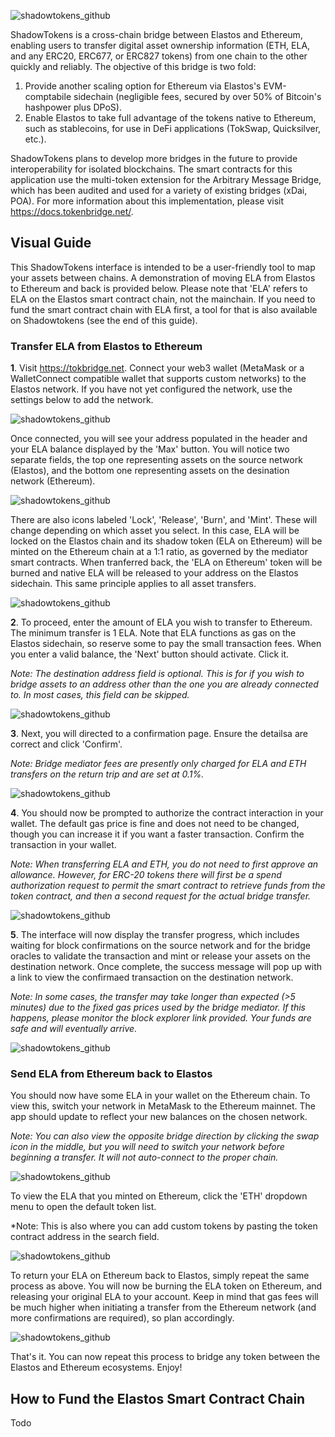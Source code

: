 ![shadowtokens_github](/src/assets/docs/banner.png)

ShadowTokens is a cross-chain bridge between Elastos and Ethereum, enabling users to transfer digital asset ownership information (ETH, ELA, and any ERC20, ERC677, or ERC827 tokens) from one chain to the other quickly and reliably. The objective of this bridge is two fold:

1. Provide another scaling option for Ethereum via Elastos's EVM-comptabile sidechain (negligible fees, secured by over 50% of Bitcoin's hashpower plus DPoS).
2. Enable Elastos to take full advantage of the tokens native to Ethereum, such as stablecoins, for use in DeFi applications (TokSwap, Quicksilver, etc.).

ShadowTokens plans to develop more bridges in the future to provide interoperability for isolated blockchains. The smart contracts for this application use the multi-token extension for the Arbitrary Message Bridge, which has been audited and used for a variety of existing bridges (xDai, POA). For more information about this implementation, please visit https://docs.tokenbridge.net/. 

## Visual Guide

This ShadowTokens interface is intended to be a user-friendly tool to map your assets between chains. A demonstration of moving ELA from Elastos to Ethereum and back is provided below. Please note that 'ELA' refers to ELA on the Elastos smart contract chain, not the mainchain. If you need to fund the smart contract chain with ELA first, a tool for that is also available on Shadowtokens (see the end of this guide).

### Transfer ELA from Elastos to Ethereum

**1**. Visit https://tokbridge.net. Connect your web3 wallet (MetaMask or a WalletConnect compatible wallet that supports custom networks) to the Elastos network. If you have not yet configured the network, use the settings below to add the network.

![shadowtokens_github](/src/assets/docs/1.png)

Once connected, you will see your address populated in the header and your ELA balance displayed by the 'Max' button. You will notice two separate fields, the top one representing assets on the source network (Elastos), and the bottom one representing assets on the desination network (Ethereum). 

![shadowtokens_github](/src/assets/docs/2.png)

There are also icons labeled 'Lock', 'Release', 'Burn', and 'Mint'. These will change depending on which asset you select. In this case, ELA will be locked on the Elastos chain and its shadow token (ELA on Ethereum) will be minted on the Ethereum chain at a 1:1 ratio, as governed by the mediator smart contracts. When tranferred back, the 'ELA on Ethereum' token will be burned and native ELA will be released to your address on the Elastos sidechain. This same principle applies to all asset transfers.

![shadowtokens_github](/src/assets/docs/3.png)


**2**. To proceed, enter the amount of ELA you wish to transfer to Ethereum. The minimum transfer is 1 ELA. Note that ELA functions as gas on the Elastos sidechain, so reserve some to pay the small transaction fees. When you enter a valid balance, the 'Next' button should activate. Click it.  

*Note: The destination address field is optional. This is for if you wish to bridge assets to an address other than the one you are already connected to. In most cases, this field can be skipped.*

![shadowtokens_github](/src/assets/docs/4.png)


**3**. Next, you will directed to a confirmation page. Ensure the detailsa are correct and click 'Confirm'. 

*Note: Bridge mediator fees are presently only charged for ELA and ETH transfers on the return trip and are set at 0.1%.*

![shadowtokens_github](/src/assets/docs/5.png)


**4**. You should now be prompted to authorize the contract interaction in your wallet. The default gas price is fine and does not need to be changed, though you can increase it if you want a faster transaction. Confirm the transaction in your wallet. 

*Note: When transferring ELA and ETH, you do not need to first approve an allowance. However, for ERC-20 tokens there will first be a spend authorization request to permit the smart contract to retrieve funds from the token contract, and then a second request for the actual bridge transfer.*

![shadowtokens_github](/src/assets/docs/6.png)


**5**. The interface will now display the transfer progress, which includes waiting for block confirmations on the source network and for the bridge oracles to validate the transaction and mint or release your assets on the destination network. Once complete, the success message will pop up with a link to view the confirmaed transaction on the destination network. 

*Note: In some cases, the transfer may take longer than expected (>5 minutes) due to the fixed gas prices used by the bridge mediator. If this happens, please monitor the block explorer link provided. Your funds are safe and will eventually arrive.*

![shadowtokens_github](/src/assets/docs/7.png)


### Send ELA from Ethereum back to Elastos

You should now have some ELA in your wallet on the Ethereum chain. To view this, switch your network in MetaMask to the Ethereum mainnet. The app should update to reflect your new balances on the chosen network.

*Note: You can also view the opposite bridge direction by clicking the swap icon in the middle, but you will need to switch your network before beginning a transfer. It will not auto-connect to the proper chain.*

![shadowtokens_github](/src/assets/docs/8.png)

To view the ELA that you minted on Ethereum, click the 'ETH' dropdown menu to open the default token list. 

*Note: This is also where you can add custom tokens by pasting the token contract address in the search field.

![shadowtokens_github](/src/assets/docs/9.png)

To return your ELA on Ethereum back to Elastos, simply repeat the same process as above. You will now be burning the ELA token on Ethereum, and releasing your original ELA to your account. Keep in mind that gas fees will be much higher when initiating a transfer from the Ethereum network (and more confirmations are required), so plan accordingly.

![shadowtokens_github](/src/assets/docs/10.png)

That's it. You can now repeat this process to bridge any token between the Elastos and Ethereum ecosystems. Enjoy!


## How to Fund the Elastos Smart Contract Chain

Todo
